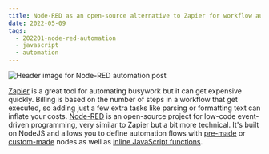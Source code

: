 ```yaml
---
title: Node-RED as an open-source alternative to Zapier for workflow automation
date: 2022-05-09
tags:
  - 202201-node-red-automation
  - javascript
  - automation
---
```


![Header image for Node-RED automation post](/node-red-automation/header.png)

[Zapier](https://zapier.com/) is a great tool for automating busywork but it can get expensive quickly. Billing is based on the number of steps in a workflow that get executed, so adding just a few extra tasks like parsing or formatting text can inflate your costs. [Node-RED](https://nodered.org/) is an open-source project for low-code event-driven programming, very similar to Zapier but a bit more technical. It's built on NodeJS and allows you to define automation flows with [pre-made](https://flows.nodered.org/search?type=node&sort=downloads) or [custom-made](https://nodered.org/docs/creating-nodes/) nodes as well as [inline JavaScript functions](https://nodered.org/docs/user-guide/writing-functions).

